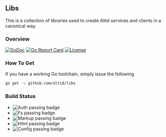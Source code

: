 ## Libs

This is a collection of libraries used to create Altid services and clients
in a canonical way.

### Overview


[![GoDoc](https://godoc.org/github.com/golang/gddo?status.svg)](https://godoc.org/github.com/altid/libs) [![Go Report Card](https://goreportcard.com/badge/github.com/altid/libs)](https://goreportcard.com/report/github.com/altid/libs) [![License](http://img.shields.io/:license-mit-blue.svg)](http://doge.mit-license.org)


### How To Get

If you have a working Go toolchain, simply issue the following

```bash
go get -u github.com/altid/libs
```

### Build Status

 - ![Auth passing badge](https://github.com/altid/libs/workflows/auth/badge.svg) 
 - ![Fs passing badge](https://github.com/altid/libs/workflows/fs/badge.svg)
 - ![Markup passing badge](https://github.com/altid/libs/workflows/markup/badge.svg)
 - ![Html passing badge](https://github.com/altid/libs/workflows/html/badge.svg)
 - ![Config passing badge](https://github.com/altid/libs/workflows/config/badge.svg)
